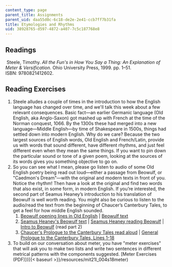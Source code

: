 ```yaml
---
content_type: page
parent_title: Assignments
parent_uid: daa55d0c-6c18-de2e-2e41-ccb7ff7b31fa
title: Etymologies and Rhythms
uid: 38928765-d597-4872-a407-7c5c187768e8
---
```


Readings
--------

 Steele, Timothy. _All the Fun's in How You Say a Thing: An Explanation of Meter & Versification._ Ohio University Press, 1999. pp. 1–51.  ISBN: 9780821412602.

Reading Exercises
-----------------

1.  Steele alludes a couple of times in the introduction to how the English language has changed over time, and we'll talk this week about a few relevant consequences. Basic fact—an earlier Germanic language (Old English, aka Anglo-Saxon) got mashed up with French at the time of the Norman conquest, 1066. By the 1300s these had merged into a new language—Middle English—by time of Shakespeare in 1500s, things had settled down into modern English. Why do we care? Because the two largest sources of English words, Old English and French/Latin, provide us with words that sound different, have different rhythms, and just feel different even when they mean the same things. If you want to pin down the particular sound or tone of a given poem, looking at the sources of its words gives you something objective to go on.
2.  So you can see what I mean, please go listen to audio of some Old English poetry being read out loud—either a passage from Beowulf, or "Caedmon's Dream"—with the original and modern texts in front of you. Notice the rhythm! Then have a look at the original and find two words that also exist, in some form, in modern English. If you’re interested, the second part of Seamus Heaney’s introduction to his translation of Beowulf is well worth reading. You might also be curious to listen to the audio/read the text from the beginning of Chaucer’s Canterbury Tales, to get a feel for how middle English sounded.
    1.  [Beowulf opening lines in Old English](https://www.youtube.com/watch?v=sDXmxLDbp7c ) | [Beowulf text](https://www.poetryfoundation.org/poems/43521/beowulf-old-english-version)
    2.  [Seamus Heaney's Beowulf text](https://www.scuc.txed.net/site/handlers/filedownload.ashx?moduleinstanceid=60219&dataid=104195&FileName=Seamus%20Heaney%20Beowulf%20full%20text.pdf) | [Seamus Heaney reading Beowulf](https://www.youtube.com/watch?v=AaB0trCztM0&t) | [Intro to Beowulf](https://www.wwnorton.com/college/english/nael/beowulf/introbeowulf.htm) (read part 2)
    3.  [Chaucer's Prologue to the Canterbury Tales read aloud](http://www.luminarium.org/medlit/gpto42.mp3) | [General Prologue to the Canterbury Tales, Lines 1-18](https://rpo.library.utoronto.ca/poems/canterbury-tales-general-prologue#1) 
3.  To build on our conversation about meter, you have "meter exercises" that will ask you to make two lists and write two sentences in different metrical patterns with the components suggested. [Meter Exercises (PDF)]({{< baseurl >}}/resources/mit21l_004s18meter)